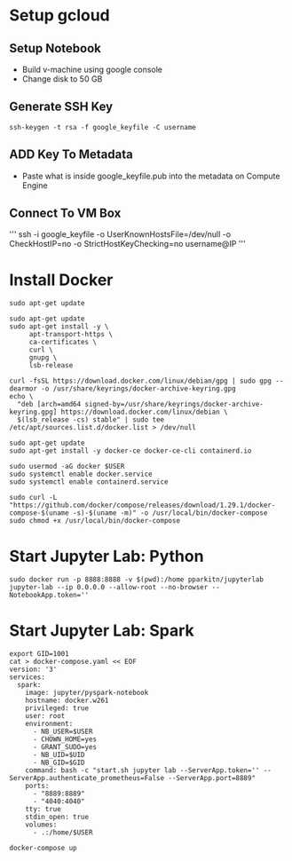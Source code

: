 # Setup gcloud

## Setup Notebook
- Build v-machine using google console
- Change disk to 50 GB

## Generate SSH Key
```
ssh-keygen -t rsa -f google_keyfile -C username
```

## ADD Key To Metadata
- Paste what is inside google_keyfile.pub into the metadata on Compute Engine


## Connect To VM Box
'''
ssh -i google_keyfile -o UserKnownHostsFile=/dev/null -o CheckHostIP=no -o StrictHostKeyChecking=no username@IP
'''


# Install Docker
```
sudo apt-get update
```

```
sudo apt-get update
sudo apt-get install -y \
     apt-transport-https \
     ca-certificates \
     curl \
     gnupg \
     lsb-release
```
```
curl -fsSL https://download.docker.com/linux/debian/gpg | sudo gpg --dearmor -o /usr/share/keyrings/docker-archive-keyring.gpg
echo \
  "deb [arch=amd64 signed-by=/usr/share/keyrings/docker-archive-keyring.gpg] https://download.docker.com/linux/debian \
  $(lsb_release -cs) stable" | sudo tee /etc/apt/sources.list.d/docker.list > /dev/null
```

```
sudo apt-get update
sudo apt-get install -y docker-ce docker-ce-cli containerd.io
```

```
sudo usermod -aG docker $USER
sudo systemctl enable docker.service
sudo systemctl enable containerd.service
```

```
sudo curl -L "https://github.com/docker/compose/releases/download/1.29.1/docker-compose-$(uname -s)-$(uname -m)" -o /usr/local/bin/docker-compose
sudo chmod +x /usr/local/bin/docker-compose
```

# Start Jupyter Lab: Python
```
sudo docker run -p 8888:8888 -v $(pwd):/home pparkitn/jupyterlab jupyter-lab --ip 0.0.0.0 --allow-root --no-browser --NotebookApp.token=''
```

# Start Jupyter Lab:  Spark
```
export GID=1001
cat > docker-compose.yaml << EOF
version: '3'
services:
  spark:
    image: jupyter/pyspark-notebook
    hostname: docker.w261
    privileged: true
    user: root
    environment:
      - NB_USER=$USER
      - CHOWN_HOME=yes
      - GRANT_SUDO=yes
      - NB_UID=$UID
      - NB_GID=$GID
    command: bash -c "start.sh jupyter lab --ServerApp.token='' --ServerApp.authenticate_prometheus=False --ServerApp.port=8889"
    ports:
      - "8889:8889"
      - "4040:4040"
    tty: true
    stdin_open: true
    volumes:
      - .:/home/$USER
```

```
docker-compose up
```

